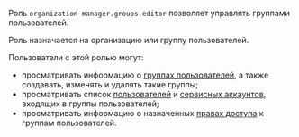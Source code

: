 Роль `organization-manager.groups.editor` позволяет управлять группами пользователей.

Роль назначается на организацию или группу пользователей.

Пользователи с этой ролью могут:
* просматривать информацию о [группах пользователей](../../../organization/concepts/groups.md), а также создавать, изменять и удалять такие группы;
* просматривать список [пользователей](../../../overview/roles-and-resources.md#users) и [сервисных аккаунтов](../../../iam/concepts/users/service-accounts.md), входящих в группы пользователей;
* просматривать информацию о назначенных [правах доступа](../../../iam/concepts/access-control/index.md) к группам пользователей.